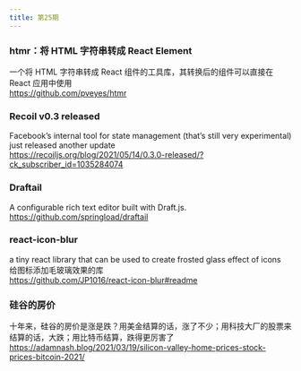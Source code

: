 ```yaml
---
title: 第25期
---
```


### htmr：将 HTML 字符串转成 React Element

一个将 HTML 字符串转成 React 组件的工具库，其转换后的组件可以直接在 React 应用中使用  
https://github.com/pveyes/htmr

### Recoil v0.3 released

Facebook’s internal tool for state management (that’s still very experimental) just released another update  
https://recoiljs.org/blog/2021/05/14/0.3.0-released/?ck_subscriber_id=1035284074

### Draftail

A configurable rich text editor built with Draft.js.  
https://github.com/springload/draftail

### react-icon-blur

a tiny react library that can be used to create frosted glass effect of icons  
给图标添加毛玻璃效果的库  
https://github.com/JP1016/react-icon-blur#readme

### 硅谷的房价

十年来，硅谷的房价是涨是跌？用美金结算的话，涨了不少；用科技大厂的股票来结算的话，大跌；用比特币结算，跌得更厉害了  
https://adamnash.blog/2021/03/19/silicon-valley-home-prices-stock-prices-bitcoin-2021/
